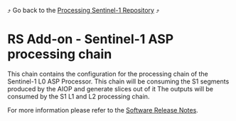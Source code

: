 :arrow_heading_up: Go back to the [Processing Sentinel-1 Repository](../README.md) :arrow_heading_up:

# RS Add-on - Sentinel-1 ASP processing chain

This chain contains the configuration for the processing chain of the Sentinel-1 L0 ASP Processor. 
This chain will be consuming the S1 segments produced by the AIOP and generate slices out of it
The outputs will be consumed by the S1 L1 and L2 processing chain. 

For more information please refer to the [Software Release Notes](./doc/ReleaseNote.md).
 